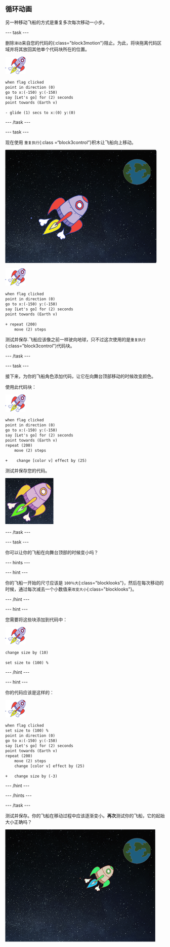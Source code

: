 ## 循环动画

另一种移动飞船的方式是重复多次每次移动一小步。

\--- task \---

删除`滑动`来自您的代码的{:class="block3motion"}阻止。为此，将块拖离代码区域并将其放回其他单个代码块所在的位置。

![宇宙飞船精灵](images/sprite-spaceship.png)

```blocks3
when flag clicked
point in direction (0)
go to x:(-150) y:(-150)
say [Let's go] for (2) seconds
point towards (Earth v)

- glide (1) secs to x:(0) y:(0)
```

\--- /task \---

\--- task \---

现在使用 `重复执行`{:class =“block3control”}积木让飞船向上移动。

![测试飞船动画](images/space-animate-stage.png)

![宇宙飞船精灵](images/sprite-spaceship.png)

```blocks3
when flag clicked
point in direction (0)
go to x:(-150) y:(-150)
say [Let's go] for (2) seconds
point towards (Earth v)

+ repeat (200)
    move (2) steps
```

测试并保存.飞船应该像之前一样驶向地球，只不过这次使用的是`重复执行`{:class="block3control"}代码块。

\--- /task \---

\--- task \---

接下来，为你的飞船角色添加代码，让它在向舞台顶部移动的时候改变颜色。

使用此代码块：

![宇宙飞船精灵](images/sprite-spaceship.png)

```blocks3
when flag clicked
point in direction (0)
go to x:(-150) y:(-150)
say [Let's go] for (2) seconds
point towards (Earth v)
repeat (200)
    move (2) steps

+    change [color v] effect by (25)
```

测试并保存您的代码。

![测试飞船变色](images/space-colour-test.png)

\--- /task \---

\--- task \---

你可以让你的飞船在向舞台顶部的时候变小吗？

\--- hints \---

\--- hint \---

你的飞船一开始的尺寸应该是 `100％大`{:class="blocklooks"}，然后在每次移动的时候，通过每次减去一个小数值来`改变大小`{:class="blocklooks"}。

\--- /hint \---

\--- hint \---

您需要将这些块添加到代码中：

![宇宙飞船精灵](images/sprite-spaceship.png)

```blocks3
change size by (10)

set size to (100) %
```

\--- /hint \---

\--- hint \---

你的代码应该是这样的：

![宇宙飞船精灵](images/sprite-spaceship.png)

```blocks3
when flag clicked
set size to (100) %
point in direction (0)
go to x:(-150) y:(-150)
say [Let's go] for (2) seconds
point towards (Earth v)
repeat (200)
    move (2) steps
    change [color v] effect by (25)

+   change size by (-3)
```

\--- /hint \---

\--- /hints \---

\--- /task \---

测试并保存。你的飞船在移动过程中应该逐渐变小。**再次**测试你的飞船，它的起始大小正确吗？

![测试飞船变小](images/space-size-test.png)